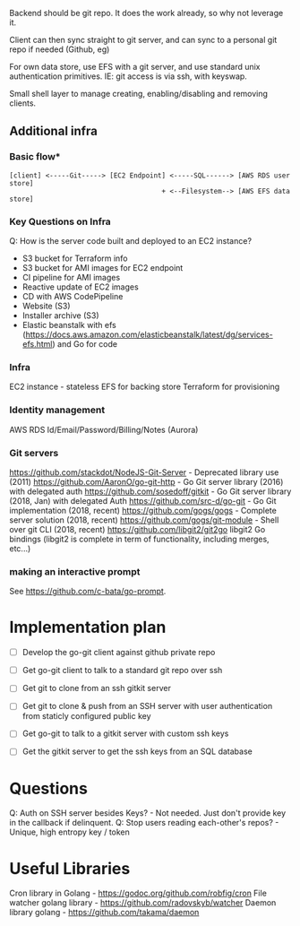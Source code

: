 
Backend should be git repo. It does the work already, so why not leverage it. 

Client can then sync straight to git server, and can sync to a personal git repo if needed (Github, eg)

For own data store, use EFS with a git server, and use standard unix authentication primitives. 
IE: git access is via ssh, with keyswap. 

Small shell layer to manage creating, enabling/disabling and removing clients.


## Additional infra

### Basic flow*
```
[client] <-----Git-----> [EC2 Endpoint] <-----SQL------> [AWS RDS user store]
                                      + <--Filesystem--> [AWS EFS data store]
```

### Key Questions on Infra
Q: How is the server code built and deployed to an EC2 instance?

- S3 bucket for Terraform info
- S3 bucket for AMI images for EC2 endpoint
- CI pipeline for AMI images
- Reactive update of EC2 images
- CD with AWS CodePipeline
- Website (S3)
- Installer archive (S3)
- Elastic beanstalk with efs (https://docs.aws.amazon.com/elasticbeanstalk/latest/dg/services-efs.html) and Go for code


### Infra
EC2 instance - stateless
EFS for backing store
Terraform for provisioning

### Identity management
AWS RDS Id/Email/Password/Billing/Notes (Aurora)

### Git servers
https://github.com/stackdot/NodeJS-Git-Server - Deprecated library use (2011)
https://github.com/AaronO/go-git-http - Go Git server library (2016) with delegated auth
https://github.com/sosedoff/gitkit - Go Git server library (2018, Jan) with delegated Auth
https://github.com/src-d/go-git - Go Git implementation (2018, recent)
https://github.com/gogs/gogs - Complete server solution (2018, recent)
https://github.com/gogs/git-module - Shell over git CLI (2018, recent)
https://github.com/libgit2/git2go libgit2 Go bindings (libgit2 is complete in term of functionality, including merges, etc...)

### making an interactive prompt
See https://github.com/c-bata/go-prompt.

# Implementation plan

- [ ] Develop the go-git client against github private repo 

- [ ] Get go-git client to talk to a standard git repo over ssh
- [ ] Get git to clone from an ssh gitkit server
- [ ] Get git to clone & push from an SSH server with user authentication from staticly configured public key
- [ ] Get go-git to talk to a gitkit server with custom ssh keys
- [ ] Get the gitkit server to get the ssh keys from an SQL database

# Questions
Q: Auth on SSH server besides Keys? - Not needed. Just don't provide key in the callback if delinquent.
Q: Stop users reading each-other's repos? - Unique, high entropy key / token

# Useful Libraries
Cron library in Golang - https://godoc.org/github.com/robfig/cron
File watcher golang library - https://github.com/radovskyb/watcher
Daemon library golang - https://github.com/takama/daemon
